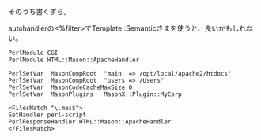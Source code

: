 そのうち書くずら。

autohandlerの<%filter>でTemplate::Semanticさまを使うと、良いかもしれねい。

    PerlModule CGI
    PerlModule HTML::Mason::ApacheHandler

    PerlSetVar  MasonCompRoot  "main  => /opt/local/apache2/htdocs"
    PerlSetVar  MasonCompRoot  "users => /Users"
    PerlSetVar  MasonCodeCacheMaxSize 0
    PerlSetVar  MasonPlugins   MasonX::Plugin::MyCorp

    <FilesMatch "\.mas$">
	SetHandler perl-script
	PerlResponseHandler HTML::Mason::ApacheHandler
    </FilesMatch>
